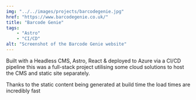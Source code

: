 ```yaml
---
img: "../../images/projects/barcodegenie.jpg"
href: "https://www.barcodegenie.co.uk/"
title: "Barcode Genie"
tags:
    - "Astro"
    - "CI/CD"
alt: "Screenshot of the Barcode Genie website"
---
```


Built with a Headless CMS, Astro, React & deployed to Azure via a CI/CD pipeline this was a full-stack project utilising some cloud solutions to host the CMS and static site separately.

Thanks to the static content being generated at build time the load times are incredibly fast
